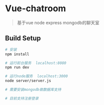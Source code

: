 # Vue-chatroom

> 基于vue node express mongodb的聊天室 

## Build Setup

``` bash
# 安装
npm install

# 运行前台服务  localhost:8080
npm run dev

# 运行node服务  localhost:3000
node server/server.js

# 需要安装mongodb做数据库支持

# 目前支持注册登录
